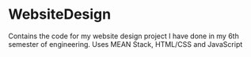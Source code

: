 # WebsiteDesign
 Contains the code for my website design project I have done in my 6th semester of engineering. Uses MEAN Stack, HTML/CSS and JavaScript

